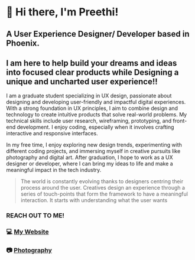 # 👋 Hi there, I'm Preethi!

## A User Experience Designer/ Developer based in Phoenix.
## I am here to help build your dreams and ideas into focused clear products while Designing a unique and uncharted user experience!!

I am a graduate student specializing in UX design, passionate about designing and developing user-friendly and impactful digital experiences. With a strong foundation in UX principles, I aim to combine design and technology to create intuitive products that solve real-world problems. My technical skills include user research, wireframing, prototyping, and front-end development. I enjoy coding, especially when it involves crafting interactive and responsive interfaces. 

In my free time, I enjoy exploring new design trends, experimenting with different coding projects, and immersing myself in creative pursuits like photography and digital art. After graduation, I hope to work as a UX designer or developer, where I can bring my ideas to life and make a meaningful impact in the tech industry.

> The world is constantly evolving thanks to designers centring their process around the user. Creatives design an experience through a series of touch-points that form the framework to have a meaningful interaction. It starts with understanding what the user wants

### REACH OUT TO ME!
### 💻 [My Website](https://preethiuxdesigner.squarespace.com/)
### 📷 [Photography](https://preethiuxdesigner.squarespace.com/photography)



<!--
**Preethi-venkatesh/Preethi-venkatesh** is a ✨ _special_ ✨ repository because its `README.md` (this file) appears on your GitHub profile.

Here are some ideas to get you started:

- 🔭 I’m currently working on ...
- 🌱 I’m currently learning ...
- 👯 I’m looking to collaborate on ...
- 🤔 I’m looking for help with ...
- 💬 Ask me about ...
- 📫 How to reach me: ...
- 😄 Pronouns: ...
- ⚡ Fun fact: ...
-->
